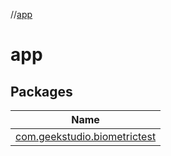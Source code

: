//[app](index.md)

# app

## Packages

| Name |
|---|
| [com.geekstudio.biometrictest](app/com.geekstudio.biometrictest/index.md) |
